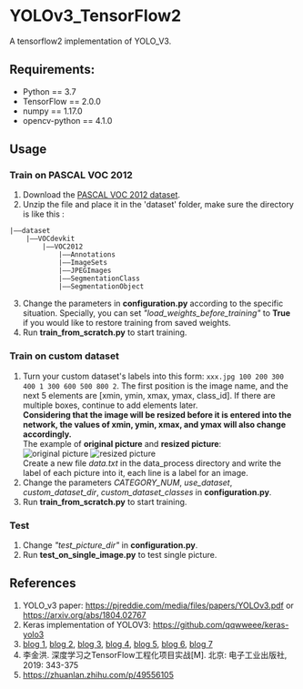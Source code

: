# YOLOv3_TensorFlow2
A tensorflow2 implementation of YOLO_V3.

## Requirements:
+ Python == 3.7
+ TensorFlow == 2.0.0
+ numpy == 1.17.0
+ opencv-python == 4.1.0

## Usage
### Train on PASCAL VOC 2012
1. Download the [PASCAL VOC 2012 dataset](http://host.robots.ox.ac.uk/pascal/VOC/).
2. Unzip the file and place it in the 'dataset' folder, make sure the directory is like this : 
```
|——dataset
    |——VOCdevkit
        |——VOC2012
            |——Annotations
            |——ImageSets
            |——JPEGImages
            |——SegmentationClass
            |——SegmentationObject
```
3. Change the parameters in **configuration.py** according to the specific situation. Specially, you can set *"load_weights_before_training"* to **True** if you would like to restore training from saved weights.
4. Run **train_from_scratch.py** to start training.

### Train on custom dataset
1. Turn your custom dataset's labels into this form: 
```xxx.jpg 100 200 300 400 1 300 600 500 800 2```.
The first position is the image name, and the next 5 elements are [xmin, ymin, xmax, ymax, class_id]. If there are multiple boxes, continue to add elements later. <br>**Considering that the image will be resized before it is entered into the network, the values of xmin, ymin, xmax, and ymax will also change accordingly.**<br>
The example of **original picture** and **resized picture**:<br>
![original picture](https://raw.githubusercontent.com/calmisential/YOLOv3_TensorFlow2/master/assets/1.png)
![resized picture](https://raw.githubusercontent.com/calmisential/YOLOv3_TensorFlow2/master/assets/2.png)<br>
Create a new file *data.txt* in the data_process directory and write the label of each picture into it, each line is a label for an image.
2. Change the parameters *CATEGORY_NUM*, *use_dataset*, *custom_dataset_dir*, *custom_dataset_classes* in **configuration.py**.
3. Run **train_from_scratch.py** to start training.

### Test
1. Change *"test_picture_dir"* in **configuration.py**.
2. Run **test_on_single_image.py** to test single picture.


## References
1. YOLO_v3 paper: https://pjreddie.com/media/files/papers/YOLOv3.pdf or https://arxiv.org/abs/1804.02767
2. Keras implementation of YOLOV3: https://github.com/qqwweee/keras-yolo3
3. [blog 1](https://www.cnblogs.com/wangxinzhe/p/10592184.html), [blog 2](https://www.cnblogs.com/wangxinzhe/p/10648465.html), [blog 3](https://blog.csdn.net/leviopku/article/details/82660381), [blog 4](https://blog.csdn.net/qq_37541097/article/details/81214953), [blog 5](https://blog.csdn.net/Gentleman_Qin/article/details/84349144), [blog 6](https://blog.csdn.net/qq_34199326/article/details/84109828), [blog 7](https://blog.csdn.net/weixin_38145317/article/details/95349201)
5. 李金洪. 深度学习之TensorFlow工程化项目实战[M]. 北京: 电子工业出版社, 2019: 343-375
6. https://zhuanlan.zhihu.com/p/49556105